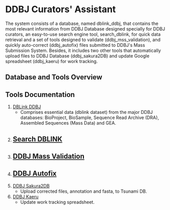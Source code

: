 # DDBJ Curators' Assistant

The system consists of a database, named dblink_ddbj, that contains the most relevant information from DDBJ Database designed specially for DDBJ curators, an easy-to-use search engine tool, search_dblink, for quick data retrieval and a set of tools designed to validate (ddbj_mss_validation), and quickly auto-correct (ddbj_autofix) files submitted to DDBJ's Mass Submission System. Besides, it includes two other tools that automatically upload files to DDBJ Database (ddbj_sakura2DB) and update Google spreadsheet (ddbj_kaeru) for work tracking.  

## Database and Tools Overview 



## Tools Documentation

1. [DBLink DDBJ](https://github.com/ddbj/ddbj_curator_assistant/tree/main/dblink_ddbj)
   - Comprises essential data (dblink dataset) from the major DDBJ databases: BioProject, BioSample, Sequence Read Archive (DRA), Assembled Sequences (Mass Data) and GEA.
3. [Search DBLINK](https://github.com/ddbj/ddbj_curator_assistant/tree/main/search_dblink)
   - 
5. [DDBJ Mass Validation](https://github.com/ddbj/ddbj_curator_assistant/tree/main/ddbj_mss_validation)
   - 
7. [DDBJ Autofix](https://github.com/ddbj/ddbj_curator_assistant/tree/main/ddbj_autofix)
   - 
9. [DDBJ Sakura2DB](https://github.com/ddbj/ddbj_curator_assistant/ddbj_sakura2DB) 
     - Upload corrected files, annotation and fasta, to Tsunami DB.
10. [DDBJ Kaeru](https://github.com/ddbj/ddbj_curator_assistant/tree/main/ddbj_kaeru)
     - Update work tracking spreadsheet.

